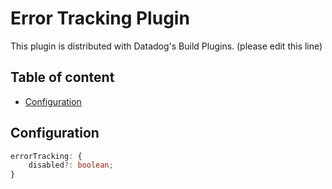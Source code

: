 # Error Tracking Plugin <!-- #omit in toc -->

This plugin is distributed with Datadog's Build Plugins. (please edit this line)

<!-- The title and the following line will both be added to the root README.md  -->

## Table of content <!-- #omit in toc -->

<!-- This is auto generated with yarn cli integrity -->

<!-- #toc -->
-   [Configuration](#configuration)
<!-- #toc -->

## Configuration

```ts
errorTracking: {
    disabled?: boolean;
}
```